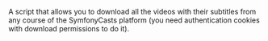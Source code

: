 A script that allows you to download all the videos with their subtitles from any course of the SymfonyCasts platform (you need authentication cookies with download permissions to do it).
